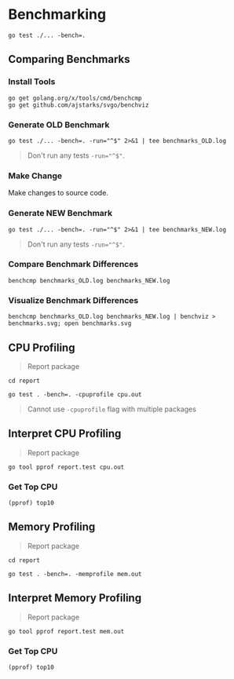 
# Benchmarking

~~~
go test ./... -bench=.
~~~

## Comparing Benchmarks

### Install Tools

~~~
go get golang.org/x/tools/cmd/benchcmp
go get github.com/ajstarks/svgo/benchviz
~~~

### Generate OLD Benchmark

~~~
go test ./... -bench=. -run="^$" 2>&1 | tee benchmarks_OLD.log
~~~

> Don't run any tests ```-run="^$"```.

### Make Change

Make changes to source code.

### Generate NEW Benchmark

~~~
go test ./... -bench=. -run="^$" 2>&1 | tee benchmarks_NEW.log
~~~

> Don't run any tests ```-run="^$"```.

### Compare Benchmark Differences

~~~
benchcmp benchmarks_OLD.log benchmarks_NEW.log
~~~

### Visualize Benchmark Differences

~~~
benchcmp benchmarks_OLD.log benchmarks_NEW.log | benchviz > benchmarks.svg; open benchmarks.svg
~~~

## CPU Profiling

> Report package

~~~
cd report
~~~

~~~
go test . -bench=. -cpuprofile cpu.out
~~~

> Cannot use ```-cpuprofile``` flag with multiple packages

## Interpret CPU Profiling

> Report package

~~~
go tool pprof report.test cpu.out
~~~

### Get Top CPU

~~~
(pprof) top10
~~~

## Memory Profiling

> Report package

~~~
cd report
~~~

~~~
go test . -bench=. -memprofile mem.out
~~~

## Interpret Memory Profiling

> Report package

~~~
go tool pprof report.test mem.out
~~~

### Get Top CPU

~~~
(pprof) top10
~~~
